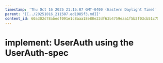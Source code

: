 ```yaml
---
timestamp: 'Thu Oct 16 2025 21:15:07 GMT-0400 (Eastern Daylight Time)'
parent: '[[../20251016_211507.ed1985f3.md]]'
content_id: 60a302d78abedf091e1c8aaa18e80e23df63b4759eaa1f5b2f03cb51c75d30c7
---
```


# implement: UserAuth using the UserAuth-spec
